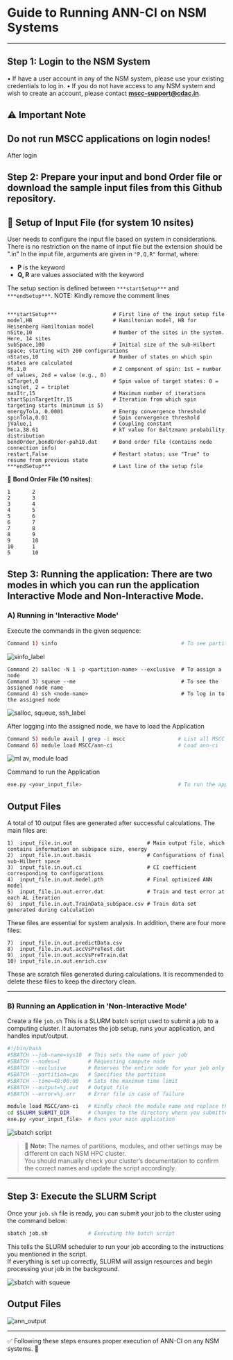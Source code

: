 # Guide to Running ANN-CI on NSM Systems

---

##  Step 1: Login to the NSM System
• If have a user account in any of the NSM system, please use your existing credentials to log in.
• If you do not have access to any NSM system and wish to create an account, please contact **mscc-support@cdac.in**.

## ⚠️ Important Note
**Do not run MSCC applications on login nodes!**
---
After login

##  Step 2: Prepare your input and bond Order file or download the sample input files from this Github repository.

## 🔧 Setup of Input File (for system 10 nsites)
User needs to configure the input file based on system in considerations. There is no restriction on the name of input file but the extension should be ".in"
In the input file, arguments are given in `"P,Q,R"` format, where:

- **P** is the keyword
- **Q, R** are values associated with the keyword

The setup section is defined between `***startSetup***` and `***endSetup***`.
NOTE: Kindly remove the comment lines
```

***startSetup***                  # First line of the input setup file
model,HB                          # Hamiltonian model, HB for Heisenberg Hamiltonian model
nSite,10                          # Number of the sites in the system. Here, 14 sites
subSpace,100                      # Initial size of the sub-Hilbert space; starting with 200 configurations
nStates,10                        # Number of states on which spin states are calculated
Ms,1,0                            # Z component of spin: 1st = number of values, 2nd = value (e.g., 0)
s2Target,0                        # Spin value of target states: 0 = singlet, 2 = triplet
maxItr,15                         # Maximum number of iterations
startSpinTargetItr,15             # Iteration from which spin targeting starts (minimum is 5)
energyTola, 0.0001                # Energy convergence threshold
spinTola,0.01                     # Spin convergence threshold
jValue,1                          # Coupling constant
beta,38.61                        # kT value for Boltzmann probability distribution
bondOrder,bondOrder-pah10.dat     # Bond order file (contains node connection info)
restart,False                     # Restart status; use "True" to resume from previous state
***endSetup***                    # Last line of the setup file

```

📌 **Bond Order File (10 nsites)**:
```
1       2
2       3
3       4
4       5
5       6
6       7
7       8
8       9
9       10
10      1
5       10
```


##  Step 3: Running the application: There are two modes in which you can run the application **Interactive Mode** and **Non-Interactive Mode**.

### A) Running in 'Interactive Mode'
Execute the commands in the given sequence:

```bash
Command 1) sinfo                                        # To see partition names
```
![sinfo_label](https://github.com/user-attachments/assets/a8e063f6-1628-4cbb-bdf0-f040e53c0dd6)

```
Command 2) salloc -N 1 -p <partition-name> --exclusive  # To assign a node
Command 3) squeue --me                                  # To see the assigned node name
Command 4) ssh <node-name>                              # To log in to the assigned node
```
![salloc, squeue, ssh_label](https://github.com/user-attachments/assets/5b47c8f6-c512-4250-84e2-f333edd2bc76)


After logging into the assigned node, we have to load the Application
```bash
Command 5) module avail | grep -i mscc                 # List all MSCC applications
Command 6) module load MSCC/ann-ci                     # Load ann-ci
```
![ml av, module load](https://github.com/user-attachments/assets/8277b75e-d65a-4e18-97f0-d6533a712619)


Command to run the Application
```bash
exe.py <your_input_file>                               # To run the application
```
## Output Files

A total of 10 output files are generated after successful calculations.
The main files are:

```
1)  input_file.in.out                        # Main output file, which contains information on subspace size, energy
2)  input_file.in.out.basis                  # Configurations of final sub-Hilbert space
3)  input_file.in.out.ci                     # CI coefficient corresponding to configurations
4)  input_file.in.out.model.pth              # Final optimized ANN model
5)  input_file.in.out.error.dat              # Train and test error at each AL iteration
6)  input_file.in.out.TrainData_subSpace.csv # Train data set generated during calculation
```

These files are essential for system analysis. In addition, there are four more files:

```
7)  input_file.in.out.predictData.csv
8)  input_file.in.out.accVsPreTest.dat
9)  input_file.in.out.accVsPreTrain.dat
10) input_file.in.out.enrich.csv
```

These are scratch files generated during calculations.
It is recommended to delete these files to keep the directory clean.

---

### B) Running an Application in 'Non-Interactive Mode'
Create a file `job.sh`
This is a SLURM batch script used to submit a job to a computing cluster. It automates the job setup, runs your application, and handles input/output.

```bash
#!/bin/bash
#SBATCH --job-name=sys10  # This sets the name of your job
#SBATCH --nodes=1         # Requesting compute node
#SBATCH --exclusive       # Reserves the entire node for your job only
#SBATCH --partition=cpu   # Specifies the partition
#SBATCH --time=48:00:00   # Sets the maximum time limit
#SBATCH --output=%j.out   # Output file
#SBATCH --error=%j.err    # Error file in case of failure

module load MSCC/ann-ci   # Kindly check the module name and replace the command accordingly
cd $SLURM_SUBMIT_DIR      # Changes to the directory where you submitted the job from
exe.py <your_input_file>  # Runs your main application
```
![sbatch script](https://github.com/user-attachments/assets/541dc399-db92-4def-870e-191de06d6b18)

> 📌 **Note:** The names of partitions, modules, and other settings may be different on each NSM HPC cluster.  
> You should manually check your cluster’s documentation to confirm the correct names and update the script accordingly.

---

## Step 3: Execute the SLURM Script

Once your `job.sh` file is ready, you can submit your job to the cluster using the command below:

```bash
sbatch job.sh             # Executing the batch script
```
This tells the SLURM scheduler to run your job according to the instructions you mentioned in the script.  
If everything is set up correctly, SLURM will assign resources and begin processing your job in the background. 

![sbatch with squeue](https://github.com/user-attachments/assets/ca2cb65b-b993-468c-a59f-53084726d9ba)

## Output Files
![ann_output](https://github.com/user-attachments/assets/48e011a7-b559-4d27-b7f3-14e33fa28b9a)


---

✅ Following these steps ensures proper execution of ANN-CI on any NSM systems. 🚀

